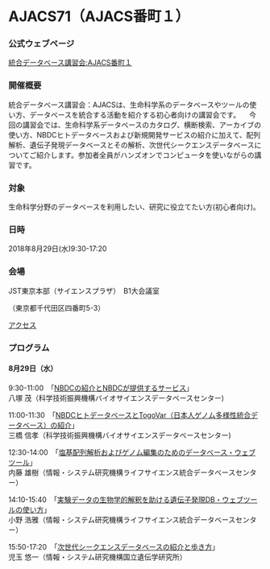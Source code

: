 # AJACS71（AJACS番町１）

### 公式ウェブページ
[統合データベース講習会:AJACS番町１](https://events.biosciencedbc.jp/training/ajacs71)  

### 開催概要
統合データベース講習会：AJACSは、生命科学系のデータベースやツールの使い方、データベースを統合する活動を紹介する初心者向けの講習会です。
　今回の講習会では、生命科学系データベースのカタログ、横断検索、アーカイブの使い方、NBDCヒトデータベースおよび新規開発サービスの紹介に加えて、配列解析、遺伝子発現データベースとその解析、次世代シークエンスデータベースについてご紹介します。参加者全員がハンズオンでコンピュータを使いながらの講習です。
 
### 対象
生命科学分野のデータベースを利用したい、研究に役立てたい方(初心者向け)。  

### 日時
2018年8月29日(水)9:30-17:20 

### 会場
JST東京本部（サイエンスプラザ）　B1大会議室

（東京都千代田区四番町5-3）

[アクセス](http://www.jst.go.jp/koutsu.html#TOKYO)

### プログラム
#### 8月29日（水）
 9:30-11:00　「[NBDCの紹介とNBDCが提供するサービス](01_yatsuzuka)」    
八塚 茂（科学技術振興機構バイオサイエンスデータベースセンター) 

11:00-11:30　「[NBDCヒトデータベースとTogoVar（日本人ゲノム多様性統合データベース）の紹介](02_mitsuhashi)」    
三橋 信孝（科学技術振興機構バイオサイエンスデータベースセンター) 

12:30-14:00　「[塩基配列解析およびゲノム編集のためのデータベース・ウェブツール](03_naito)」    
内藤 雄樹（情報・システム研究機構ライフサイエンス統合データベースセンター）

14:10-15:40　「[実験データの生物学的解釈を助ける遺伝子発現DB・ウェブツールの使い方](04_hono)」    
小野 浩雅（情報・システム研究機構ライフサイエンス統合データベースセンター）

15:50-17:20　「[次世代シークエンスデータベースの紹介と歩き方](05_kodama)」    
児玉 悠一（情報・システム研究機構国立遺伝学研究所）
